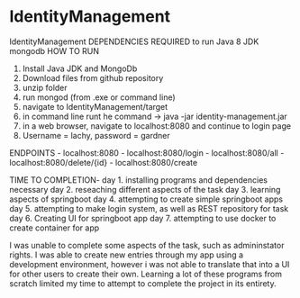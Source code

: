 # IdentityManagement
IdentityManagement
DEPENDENCIES REQUIRED to run
Java 8 JDK 
mongodb
HOW TO RUN 
1. Install Java JDK and MongoDb
1. Download files from github repository
2. unzip folder
3. run mongod (from .exe or command line)
4. navigate to IdentityManagement/target
5. in command line runt he command -> java -jar identity-management.jar
6. in a web browser, navigate to localhost:8080 and continue to login page
7. Username = lachy, password = gardner

ENDPOINTS - localhost:8080
          - localhost:8080/login
          - localhost:8080/all
          - localhost:8080/delete/{id}
          - localhost:8080/create
         
         
TIME TO COMPLETION-
day 1. installing programs and dependencies necessary
day 2. reseaching different aspects of the task
day 3. learning aspects of springboot 
day 4. attempting to create simple springboot apps
day 5. attempting to make login system, as well as REST repository for task
day 6. Creating UI for springboot app
day 7. attempting to use docker to create container for app

I was unable to complete some aspects of the task, such as admininstator rights. I was able to create new entries through my app using a development environment, however i was not able to translate that into a UI for other users to create their own. Learning a lot of these programs from scratch limited my time to attempt to complete the project in its entirety. 
